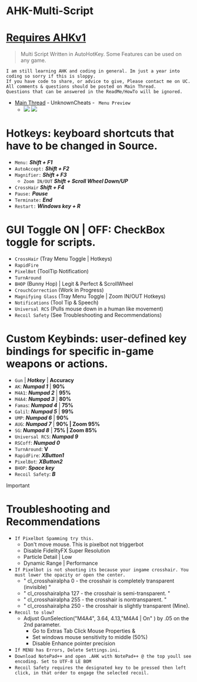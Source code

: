 # AHK-Multi-Script
# [Requires AHKv1](https://www.autohotkey.com/download/ahk-install.exe)

> Multi Script Written in AutoHotKey.
> Some Features can be used on any game.

 ```
I am still learning AHK and coding in general. Im just a year into coding so sorry if this is sloppy.
If you have code to share, or advice to give, Please contact me on UC.
All comments & questions should be posted on Main Thread.
Questions that can be answered in the ReadMe/HowTo will be ignored.
```

* [Main Thread](https://www.unknowncheats.me/forum/counter-strike-2-releases/605440-ahk-multiscript-peans-rcs.html) - UnknownCheats -
 `` Menu Preview``
  * ![](https://i.imgur.com/tN9YTre.png) ![](https://i.imgur.com/ExUlp4f.png)
# Hotkeys: keyboard shortcuts that have to be changed in Source.
* ``Menu:`` ***Shift + F1*** 
* ``AutoAccept:`` ***Shift + F2*** 
* ``Magnifier:`` ***Shift + F3*** 
  * ``Zoom IN/OUT`` ***Shift + Scroll Wheel Down/UP*** 
* ``CrossHair`` ***Shift + F4*** 
* ``Pause:`` ***Pause***
* ``Terminate:`` ***End***
* ``Restart:`` ***Windows key + R*** 



# GUI Toggle ON | OFF: CheckBox toggle for scripts.
* ``CrossHair`` (Tray Menu Toggle | Hotkeys)
* ``RapidFire``
* ``PixelBot`` (ToolTip Notification)
* ``TurnAround``
* ``BHOP`` (Bunny Hop) | Legit & Perfect & ScrollWheel
* ``CrouchCorrection`` (Work in Progress)
* ``Magnifying Glass`` (Tray Menu Toggle | Zoom IN/OUT Hotkeys)
* ``Notifications`` (Tool Tip & Speech)
* ``Universal RCS`` (Pulls mouse down in a human like movement)
* ``Recoil Safety`` (See Troubleshooting and Recommendations)

# Custom Keybinds: user-defined key bindings for specific in-game weapons or actions.
* ``Gun`` | ***Hotkey*** | **Accuracy**
* ``AK``: ***Numpad 1*** | **90%**
* ``M4A1``: ***Numpad 2*** | **95%**
* ``M4A4``: ***Numpad 3*** | **80%**
* ``Famas``: ***Numpad 4*** | **75%**
* ``Galil``: ***Numpad 5*** | **99%**
* ``UMP``: ***Numpad 6*** | **90%**
* ``AUG``: ***Numpad 7*** | **90% | Zoom 95%**
* ``SG``: ***Numpad 8*** | **75% | Zoom 85%**
* ``Universal RCS``: ***Numpad 9*** 
* ``RSCoff``: ***Numpad 0*** 
* ``TurnAround``: **V** 
* ``RapidFire``: ***XButton1*** 
* ``PixelBot``: ***XButton2***
* ``BHOP``: ***Space key*** 
* ``Recoil Safety``: ***B*** 

> [!IMPORTANT]
> # Troubleshooting and Recommendations
> * ``If Pixelbot Spamming try this.``
>   * Don't move mouse. This is pixelbot not triggerbot
>   * Disable FidelityFX Super Resolution
>   * Particle Detail | Low
>   * Dynamic Range | Performance
> * ``If Pixelbot is not shooting its because your ingame crosshair. You must lower the opacity or open the center.``
>   * " cl_crosshairalpha 0 - the crosshair is completely transparent (invisible) "
>   * " cl_crosshairalpha 127 - the crosshair is semi-transparent. "
>   * " cl_crosshairalpha 255 - the crosshair is nontransparent. "
>   * " cl_crosshairalpha 250 - the crosshair is slightly transparent (Mine).
> * ``Recoil to slow?``
>   * Adjust GunSelection("M4A4", 3.64, 4.13,"M4A4 | On" ) by .05 on the 2nd parameter.
>     * Go to Extras Tab Click Mouse Properties &
>     * Set windows mouse sensitivity to middle (50%)
>     * Disable Enhance pointer precision
> * ``If MENU has Errors, Delete Settings.ini.``
> * ``Download NotePad++ and open .AHK with NotePad++ @ the top youll see encoding. Set to UTF-8 LE BOM``
> * ``Recoil Safety requires the designated key to be pressed then left click, in that order to engage the selected recoil.``
